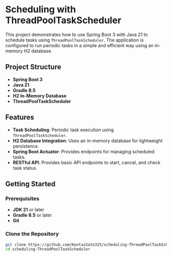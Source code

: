 # Scheduling with ThreadPoolTaskScheduler

This project demonstrates how to use Spring Boot 3 with Java 21 to schedule tasks using `ThreadPoolTaskScheduler`. The application is configured to run periodic tasks in a simple and efficient way using an in-memory H2 database.

## Project Structure

- **Spring Boot 3**
- **Java 21**
- **Gradle 8.5**
- **H2 In-Memory Database**
- **ThreadPoolTaskScheduler**

## Features

- **Task Scheduling**: Periodic task execution using `ThreadPoolTaskScheduler`.
- **H2 Database Integration**: Uses an in-memory database for lightweight persistence.
- **Spring Boot Actuator**: Provides endpoints for managing scheduled tasks.
- **RESTful API**: Provides basic API endpoints to start, cancel, and check task status.

## Getting Started

### Prerequisites

- **JDK 21** or later
- **Gradle 8.5** or later
- **Git**

### Clone the Repository

```bash
git clone https://github.com/KentasSato315/scheduling-ThreadPoolTaskScheduler.git
cd scheduling-ThreadPoolTaskScheduler

